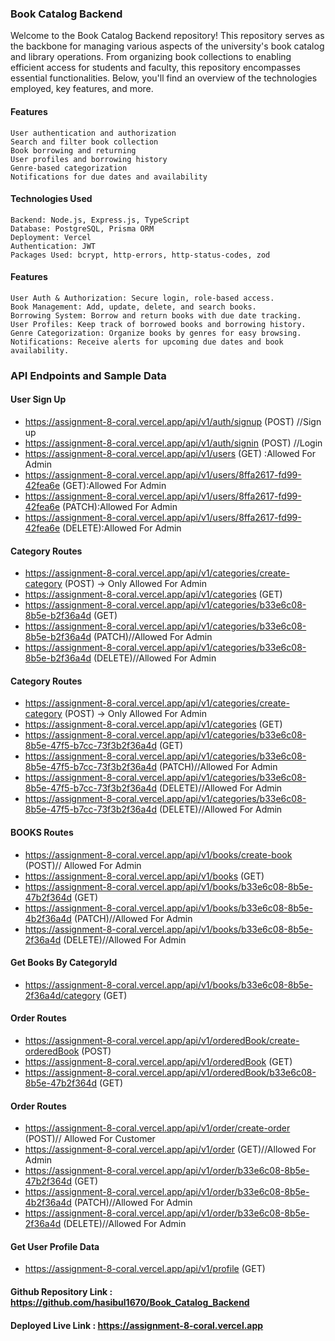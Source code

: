 ### Book Catalog Backend

Welcome to the Book Catalog Backend repository! This repository serves as the backbone for managing various aspects of the university's book catalog and library operations. From organizing book collections to enabling efficient access for students and faculty, this repository encompasses essential functionalities. Below, you'll find an overview of the technologies employed, key features, and more.
#### Features

    User authentication and authorization
    Search and filter book collection
    Book borrowing and returning
    User profiles and borrowing history
    Genre-based categorization
    Notifications for due dates and availability
#### Technologies Used

    Backend: Node.js, Express.js, TypeScript
    Database: PostgreSQL, Prisma ORM
    Deployment: Vercel
    Authentication: JWT
    Packages Used: bcrypt, http-errors, http-status-codes, zod

#### Features

    User Auth & Authorization: Secure login, role-based access.
    Book Management: Add, update, delete, and search books.
    Borrowing System: Borrow and return books with due date tracking.
    User Profiles: Keep track of borrowed books and borrowing history.
    Genre Categorization: Organize books by genres for easy browsing.
    Notifications: Receive alerts for upcoming due dates and book availability.

### API Endpoints and Sample Data

#### User Sign Up

- https://assignment-8-coral.vercel.app/api/v1/auth/signup (POST) //Sign up
- https://assignment-8-coral.vercel.app/api/v1/auth/signin (POST) //Login
- https://assignment-8-coral.vercel.app/api/v1/users (GET) :Allowed For Admin
- https://assignment-8-coral.vercel.app/api/v1/users/8ffa2617-fd99-42fea6e (GET):Allowed For Admin
- https://assignment-8-coral.vercel.app/api/v1/users/8ffa2617-fd99-42fea6e (PATCH):Allowed For Admin
- https://assignment-8-coral.vercel.app/api/v1/users/8ffa2617-fd99-42fea6e (DELETE):Allowed For Admin

#### Category Routes

- https://assignment-8-coral.vercel.app/api/v1/categories/create-category (POST) → Only Allowed For Admin
- https://assignment-8-coral.vercel.app/api/v1/categories (GET)
- https://assignment-8-coral.vercel.app/api/v1/categories/b33e6c08-8b5e-b2f36a4d (GET)
- https://assignment-8-coral.vercel.app/api/v1/categories/b33e6c08-8b5e-b2f36a4d (PATCH)//Allowed For Admin
- https://assignment-8-coral.vercel.app/api/v1/categories/b33e6c08-8b5e-b2f36a4d (DELETE)//Allowed For Admin

#### Category Routes

- https://assignment-8-coral.vercel.app/api/v1/categories/create-category (POST) → Only Allowed For Admin
- https://assignment-8-coral.vercel.app/api/v1/categories (GET)
- https://assignment-8-coral.vercel.app/api/v1/categories/b33e6c08-8b5e-47f5-b7cc-73f3b2f36a4d (GET)
- https://assignment-8-coral.vercel.app/api/v1/categories/b33e6c08-8b5e-47f5-b7cc-73f3b2f36a4d (PATCH)//Allowed For Admin
- https://assignment-8-coral.vercel.app/api/v1/categories/b33e6c08-8b5e-47f5-b7cc-73f3b2f36a4d (DELETE)//Allowed For Admin
- https://assignment-8-coral.vercel.app/api/v1/categories/b33e6c08-8b5e-47f5-b7cc-73f3b2f36a4d (DELETE)//Allowed For Admin

#### BOOKS Routes

- https://assignment-8-coral.vercel.app/api/v1/books/create-book (POST)// Allowed For Admin
- https://assignment-8-coral.vercel.app/api/v1/books (GET)
- https://assignment-8-coral.vercel.app/api/v1/books/b33e6c08-8b5e-47b2f364d (GET)
- https://assignment-8-coral.vercel.app/api/v1/books/b33e6c08-8b5e-4b2f36a4d (PATCH)//Allowed For Admin
- https://assignment-8-coral.vercel.app/api/v1/books/b33e6c08-8b5e-2f36a4d (DELETE)//Allowed For Admin

#### Get Books By CategoryId

- https://assignment-8-coral.vercel.app/api/v1/books/b33e6c08-8b5e-2f36a4d/category (GET)

#### Order Routes

- https://assignment-8-coral.vercel.app/api/v1/orderedBook/create-orderedBook (POST)
- https://assignment-8-coral.vercel.app/api/v1/orderedBook (GET)
- https://assignment-8-coral.vercel.app/api/v1/orderedBook/b33e6c08-8b5e-47b2f364d (GET)

#### Order Routes

- https://assignment-8-coral.vercel.app/api/v1/order/create-order (POST)// Allowed For Customer
- https://assignment-8-coral.vercel.app/api/v1/order (GET)//Allowed For Admin
- https://assignment-8-coral.vercel.app/api/v1/order/b33e6c08-8b5e-47b2f364d (GET)
- https://assignment-8-coral.vercel.app/api/v1/order/b33e6c08-8b5e-4b2f36a4d (PATCH)//Allowed For Admin
- https://assignment-8-coral.vercel.app/api/v1/order/b33e6c08-8b5e-2f36a4d (DELETE)//Allowed For Admin

#### Get User Profile Data

- https://assignment-8-coral.vercel.app/api/v1/profile (GET)




#### Github Repository Link : https://github.com/hasibul1670/Book_Catalog_Backend
#### Deployed Live Link : https://assignment-8-coral.vercel.app

